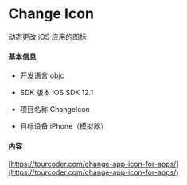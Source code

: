 Change Icon
===

动态更改 iOS 应用的图标

#### 基本信息

- 开发语言 objc
    
- SDK 版本 iOS SDK 12.1
    
- 项目名称 ChangeIcon
    
- 目标设备 iPhone（模拟器）

#### 内容

[https://tourcoder.com/change-app-icon-for-apps/](https://tourcoder.com/change-app-icon-for-apps/) 



